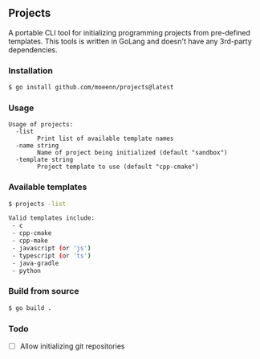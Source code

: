 ## Projects
A portable CLI tool for initializing programming projects from pre-defined templates. This tools is written in GoLang and doesn't have any 3rd-party dependencies.


### Installation

```bash
$ go install github.com/moeenn/projects@latest
```

### Usage

```
Usage of projects:
  -list
    	Print list of available template names
  -name string
    	Name of project being initialized (default "sandbox")
  -template string
    	Project template to use (default "cpp-cmake")
```

### Available templates

```bash
$ projects -list

Valid templates include: 
 - c
 - cpp-cmake
 - cpp-make
 - javascript (or 'js')
 - typescript (or 'ts')
 - java-gradle
 - python
```

### Build from source

```bash
$ go build .
```

### Todo

- [ ] Allow initializing git repositories
